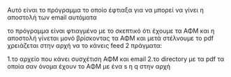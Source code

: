 Αυτό είναι το πρόγραμμα το οποίο έφτιαξα για να μπορεί να γίνει η αποστολή των email αυτόματα

το πρόγραμμα είναι φτιαγμένο με το σκεπτικό ότι έχουμε τα ΑΦΜ και η αποστολή γίνεται μονό βρίσκοντας τα ΑΦΜ και μετά στέλνουμε το pdf
χρειάζεται στην αρχή να το κάνεις feed 2 πράγματα:

1.το αρχείο που κάνει συσχέτιση ΑΦΜ και email
2.το directory με τα pdf τα οποία σαν όνομα έχουν το ΑΦΜ με ένα s η q στην αρχή


